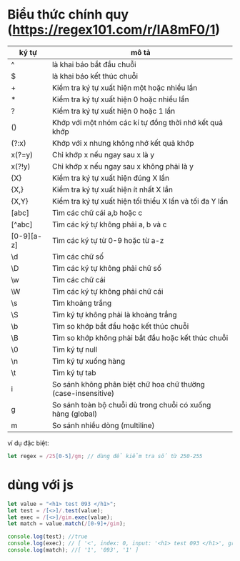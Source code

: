 # Biểu thức chính quy (https://regex101.com/r/IA8mF0/1)

| ký tự      | mô tả                                                         |
| ---------- | ------------------------------------------------------------- |
| ^          | là khai báo bắt đầu chuỗi                                     |
| $          | là khai báo kết thúc chuỗi                                    |
| +          | Kiểm tra ký tự xuất hiện một hoặc nhiều lần                   |
| \*         | Kiểm tra ký tự xuất hiện 0 hoặc nhiều lần                     |
| ?          | Kiểm tra ký tự xuất hiện 0 hoặc 1 lần                         |
| ()         | Khớp với một nhóm các kí tự đồng thời nhớ kết quả khớp        |
| (?:x)      | Khớp với x nhưng không nhớ kết quả khớp                       |
| x(?=y)     | Chỉ khớp x nếu ngay sau x là y                                |
| x(?!y)     | Chỉ khớp x nếu ngay sau x không phải là y                     |
| {X}        | Kiểm tra ký tự xuất hiện đúng X lần                           |
| {X,}       | Kiểm tra ký tự xuất hiện ít nhất X lần                        |
| {X,Y}      | Kiểm tra ký tự xuất hiện tối thiểu X lần và tối đa Y lần      |
| [abc]      | Tìm các chữ cái a,b hoặc c                                    |
| [^abc]     | Tìm các ký tự không phải a, b và c                            |
| [0-9][a-z] | Tìm các ký tự từ 0-9 hoặc từ a-z                              |
| \d         | Tìm các chữ số                                                |
| \D         | Tìm các ký tự không phải chữ số                               |
| \w         | Tìm các chữ cái                                               |
| \W         | Tìm các ký tự không phải chữ cái                              |
| \s         | Tìm khoảng trắng                                              |
| \S         | Tìm ký tự không phải là khoảng trắng                          |
| \b         | Tìm so khớp bắt đầu hoặc kết thúc chuỗi                       |
| \B         | Tìm so khớp không phải bắt đầu hoặc kết thúc chuỗi            |
| \0         | Tìm ký tự null                                                |
| \n         | Tìm ký tự xuống hàng                                          |
| \t         | Tìm ký tự tab                                                 |
| i          | So sánh không phân biệt chữ hoa chữ thường (case-insensitive) |
| g          | So sánh toàn bộ chuỗi dù trong chuỗi có xuống hàng (global)   |
| m          | So sánh nhiều dòng (multiline)                                |

ví dụ đặc biệt:

```js
let regex = /25[0-5]/gm; // dùng để kiểm tra số từ 250-255
```

# dùng với js

```js
let value = "<h1> test 093 </h1>";
let test = /[<>]/.test(value);
let exec = /[<>]/gim.exec(value);
let match = value.match(/[0-9]+/gim);

console.log(test); //true
console.log(exec); // [ '<', index: 0, input: '<h1> test 093 </h1>', groups: undefined ]
console.log(match); //[ '1', '093', '1' ]
```
